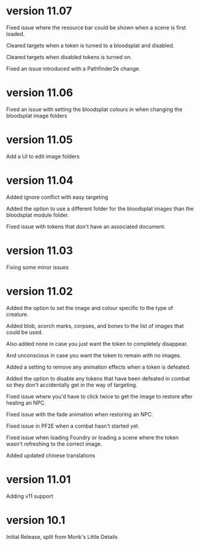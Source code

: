 # version 11.07

Fixed issue where the resource bar could be shown when a scene is first loaded.

Cleared targets when a token is turned to a bloodsplat and disabled.

Cleared targets when disabled tokens is turned on.

Fixed an issue introduced with a Pathfinder2e change.

# version 11.06

Fixed an issue with setting the bloodsplat colours in when changing the bloodsplat image folders

# version 11.05

Add a UI to edit image folders

# version 11.04

Added ignore conflict with easy targeting

Added the option to use a different folder for the bloodsplat images than the bloodsplat module folder.

Fixed issue with tokens that don't have an associated document.

# version 11.03

Fixing some minor issues

# version 11.02

Added the option to set the image and colour specific to the type of creature.

Added blob, scorch marks, corpses, and bones to the list of images that could be used.

Also added none in case you just want the token to completely disappear.

And unconscious in case you want the token to remain with no images.

Added a setting to remove any animation effects when a token is defeated.

Added the option to disable any tokens that have been defeated in combat so they don't accidentally get in the way of targeting.

Fixed issue where you'd have to click twice to get the image to restore after healing an NPC.

Fixed issue with the fade animation when restoring an NPC.

Fixed issue in PF2E when a combat hasn't started yet.

Fixed issue when loading Foundry or loading a scene where the token wasn't refreshing to the correct image.

Added updated chinese translations

# version 11.01

Adding v11 support

# version 10.1

Initial Release, split from Monk's Little Details